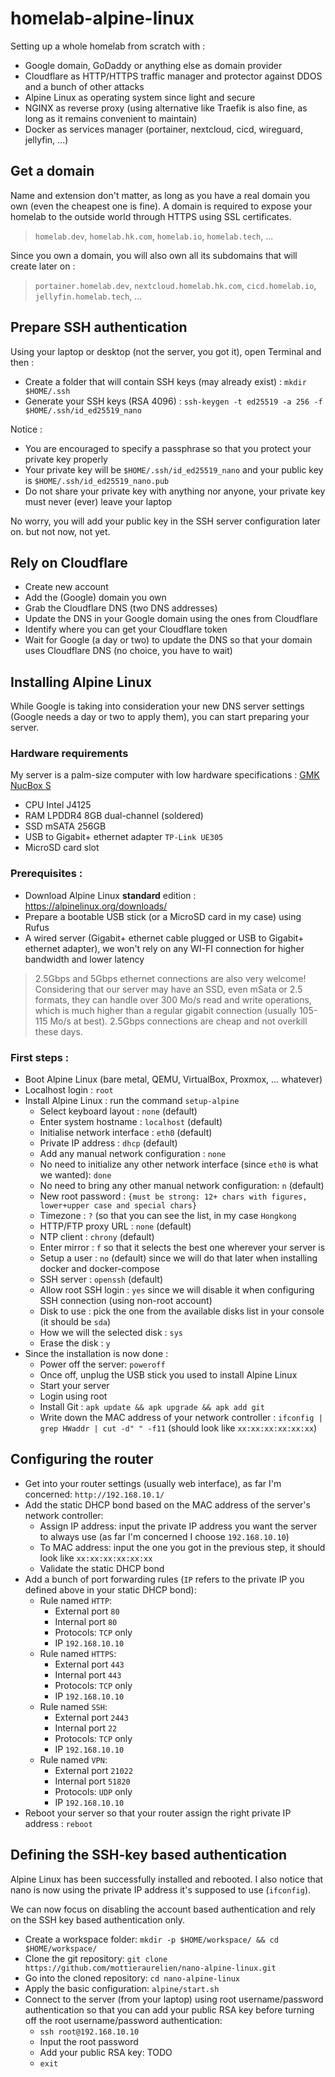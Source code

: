 # homelab-alpine-linux

Setting up a whole homelab from scratch with :

- Google domain, GoDaddy or anything else as domain provider
- Cloudflare as HTTP/HTTPS traffic manager and protector against DDOS and a bunch of other attacks
- Alpine Linux as operating system since light and secure
- NGINX as reverse proxy (using alternative like Traefik is also fine, as long as it remains convenient to maintain)
- Docker as services manager (portainer, nextcloud, cicd, wireguard, jellyfin, ...)

## Get a domain

Name and extension don't matter, as long as you have a real domain you own (even the cheapest one is fine).
A domain is required to expose your homelab to the outside world through HTTPS using SSL certificates.
> `homelab.dev`, `homelab.hk.com`, `homelab.io`, `homelab.tech`, ...

Since you own a domain, you will also own all its subdomains that will create later on :
> `portainer.homelab.dev`, `nextcloud.homelab.hk.com`, `cicd.homelab.io`, `jellyfin.homelab.tech`, ...

## Prepare SSH authentication

Using your laptop or desktop (not the server, you got it), open Terminal and then :

- Create a folder that will contain SSH keys (may already exist) : `mkdir $HOME/.ssh`
- Generate your SSH keys (RSA 4096) : `ssh-keygen -t ed25519 -a 256 -f $HOME/.ssh/id_ed25519_nano`

Notice :

- You are encouraged to specify a passphrase so that you protect your private key properly
- Your private key will be `$HOME/.ssh/id_ed25519_nano` and your public key is `$HOME/.ssh/id_ed25519_nano.pub`
- Do not share your private key with anything nor anyone, your private key must never (ever) leave your laptop

No worry, you will add your public key in the SSH server configuration later on. but not now, not yet.

## Rely on Cloudflare

- Create new account
- Add the (Google) domain you own
- Grab the Cloudflare DNS (two DNS addresses)
- Update the DNS in your Google domain using the ones from Cloudflare
- Identify where you can get your Cloudflare token
- Wait for Google (a day or two) to update the DNS so that your domain uses Cloudflare DNS (no choice, you have to wait)

## Installing Alpine Linux

While Google is taking into consideration your new DNS server settings (Google needs a day or two to apply them), you
can start preparing your server.

### Hardware requirements

My server is a palm-size computer with low hardware
specifications : [GMK NucBox S](https://www.gmktec.com/products/nucbox-most-powerful-palm-sized-4k-mini-pc-1?variant=c932a16c-0219-4b10-ace4-4d8650f33ade)

- CPU Intel J4125
- RAM LPDDR4 8GB dual-channel (soldered)
- SSD mSATA 256GB
- USB to Gigabit+ ethernet adapter `TP-Link UE305`
- MicroSD card slot

### Prerequisites :

- Download Alpine Linux **standard** edition : https://alpinelinux.org/downloads/
- Prepare a bootable USB stick (or a MicroSD card in my case) using Rufus
- A wired server (Gigabit+ ethernet cable plugged or USB to Gigabit+ ethernet adapter), we won't rely on any WI-FI
  connection for higher bandwidth and lower latency

> 2.5Gbps and 5Gbps ethernet connections are also very welcome! Considering that our server may have an SSD, even mSata
> or 2.5 formats, they can handle over 300 Mo/s read and write operations, which is much higher than a regular
> gigabit connection (usually 105-115 Mo/s at best). 2.5Gbps connections are cheap and not overkill these days.

### First steps :

- Boot Alpine Linux (bare metal, QEMU, VirtualBox, Proxmox, ... whatever)
- Localhost login : `root`
- Install Alpine Linux : run the command `setup-alpine`
    - Select keyboard layout : `none` (default)
    - Enter system hostname : `localhost` (default)
    - Initialise network interface : `eth0` (default)
    - Private IP address : `dhcp` (default)
    - Add any manual network configuration : `none`
    - No need to initialize any other network interface (since `eth0` is what we wanted): `done`
    - No need to bring any other manual network configuration: `n` (default)
    - New root password : `{must be strong: 12+ chars with figures, lower+upper case and special chars}`
    - Timezone : `?` (so that you can see the list, in my case `Hongkong`
    - HTTP/FTP proxy URL : `none` (default)
    - NTP client : `chrony` (default)
    - Enter mirror : `f` so that it selects the best one wherever your server is
    - Setup a user : `no` (default) since we will do that later when installing docker and docker-compose
    - SSH server : `openssh` (default)
    - Allow root SSH login : `yes` since we will disable it when configuring SSH connection (using non-root account)
    - Disk to use : pick the one from the available disks list in your console (it should be `sda`)
    - How we will the selected disk : `sys`
    - Erase the disk : `y`
- Since the installation is now done :
    - Power off the server: `poweroff`
    - Once off, unplug the USB stick you used to install Alpine Linux
    - Start your server
    - Login using root
    - Install Git : `apk update && apk upgrade && apk add git`
    - Write down the MAC address of your network controller : `ifconfig | grep HWaddr | cut -d" " -f11` (should
      look like `xx:xx:xx:xx:xx:xx`)

## Configuring the router

- Get into your router settings (usually web interface), as far I'm concerned: `http://192.168.10.1/`
- Add the static DHCP bond based on the MAC address of the server's network controller:
    - Assign IP address: input the private IP address you want the server to always use (as far I'm
      concerned I choose `192.168.10.10`)
    - To MAC address: input the one you got in the previous step, it should look like `xx:xx:xx:xx:xx:xx`
    - Validate the static DHCP bond
- Add a bunch of port forwarding rules (`IP` refers to the private IP you defined above in your static DHCP bond):
    - Rule named `HTTP`:
        - External port `80`
        - Internal port `80`
        - Protocols: `TCP` only
        - IP `192.168.10.10`
    - Rule named `HTTPS`:
        - External port `443`
        - Internal port `443`
        - Protocols: `TCP` only
        - IP `192.168.10.10`
    - Rule named `SSH`:
        - External port `2443`
        - Internal port `22`
        - Protocols: `TCP` only
        - IP `192.168.10.10`
    - Rule named `VPN`:
        - External port `21022`
        - Internal port `51820`
        - Protocols: `UDP` only
        - IP `192.168.10.10`
- Reboot your server so that your router assign the right private IP address : `reboot`

## Defining the SSH-key based authentication

Alpine Linux has been successfully installed and rebooted.
I also notice that nano is now using the private IP address it's supposed to use (`ifconfig`).

We can now focus on disabling the account based authentication and rely on the SSH key based authentication only.

- Create a workspace folder: `mkdir -p $HOME/workspace/ && cd $HOME/workspace/`
- Clone the git repository: `git clone https://github.com/mottieraurelien/nano-alpine-linux.git`
- Go into the cloned repository: `cd nano-alpine-linux`
- Apply the basic configuration: `alpine/start.sh`
- Connect to the server (from your laptop) using root username/password authentication so that you can add your public
  RSA key before turning off the root username/password authentication:
    - `ssh root@192.168.10.10`
    - Input the root password
    - Add your public RSA key: TODO
    - `exit`
